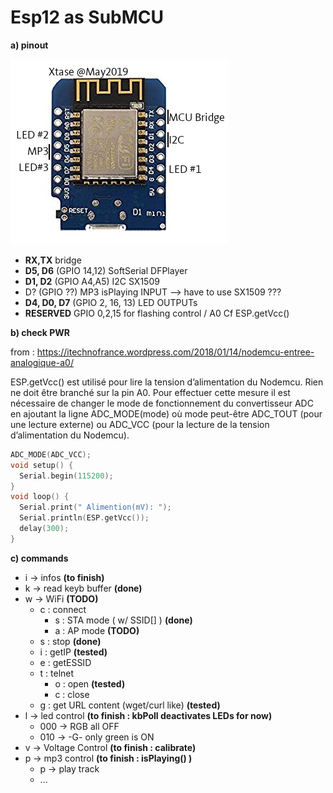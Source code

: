 # Esp12 as SubMCU

**a) pinout**

![EspSubMCU pinout](./pictures/EspSubMCU_pinout.png)

- **RX,TX** bridge
- **D5, D6** (GPIO 14,12) SoftSerial DFPlayer
- **D1, D2** (GPIO A4,A5) I2C SX1509
- D? (GPIO ??) MP3 isPlaying INPUT --> have to use SX1509 ???
- **D4, D0, D7** (GPIO 2, 16, 13) LED OUTPUTs
- **RESERVED** GPIO 0,2,15 for flashing control / A0 Cf ESP.getVcc()



**b) check PWR**

from : <https://itechnofrance.wordpress.com/2018/01/14/nodemcu-entree-analogique-a0/>

ESP.getVcc() est utilisé pour lire la tension d’alimentation du Nodemcu. Rien ne doit être branché sur la pin A0. Pour effectuer cette mesure il est nécessaire de changer le mode de fonctionnement du convertisseur ADC en ajoutant la ligne ADC_MODE(mode) où mode peut-être ADC_TOUT (pour une lecture externe) ou ADC_VCC (pour la lecture de la tension d’alimentation du Nodemcu).

```c++
ADC_MODE(ADC_VCC);
void setup() {
  Serial.begin(115200);
}
void loop() {
  Serial.print(" Alimention(mV): ");
  Serial.println(ESP.getVcc());
  delay(300);
}
```



**c) commands**

- i -> infos **(to finish)**
- k -> read keyb buffer **(done)**
- w -> WiFi **(TODO)**
  - c : connect
    - s  : STA mode ( w/ SSID[] ) **(done)**
    - a : AP mode **(TODO)**
  - s : stop **(done)**
  - i : getIP **(tested)**
  - e : getESSID
  - t : telnet
    - o : open **(tested)**
    - c : close
  - g : get URL content (wget/curl like) **(tested)**
- l -> led control **(to finish : kbPoll deactivates LEDs for now)**
  - 000 -> RGB all OFF
  - 010 -> -G- only green is ON
- v -> Voltage Control **(to finish : calibrate)**
- p -> mp3 control **(to finish : isPlaying() )**
  - p -> play track
  - ...